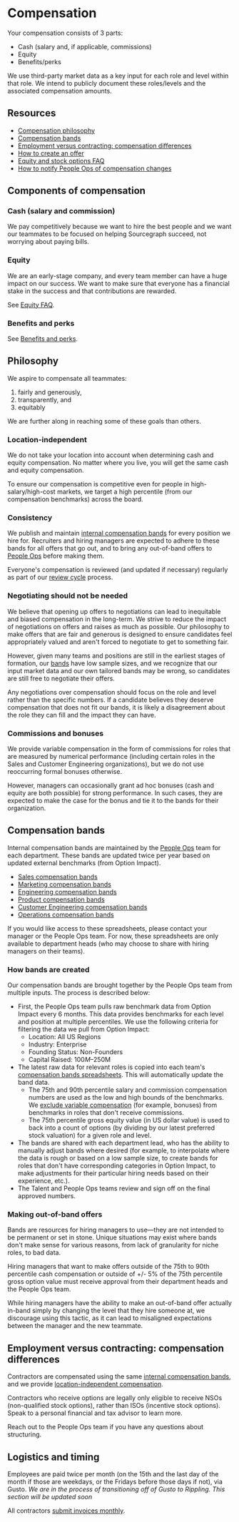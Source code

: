 # Compensation

Your compensation consists of 3 parts:

- Cash (salary and, if applicable, commissions)
- Equity
- Benefits/perks

We use third-party market data as a key input for each role and level within that role. We intend to publicly document these roles/levels and the associated compensation amounts.

## Resources

- [Compensation philosophy](#philosophy)
- [Compensation bands](#compensation-bands)
- [Employment versus contracting: compensation differences](#employment-versus-contracting-compensation-differences)
- [How to create an offer](offers.md)
- [Equity and stock options FAQ](equity-faq.md)
- [How to notify People Ops of compensation changes](https://forms.gle/hzbHVCG1ZGmGRq1N6)

## Components of compensation

### Cash (salary and commission)

We pay competitively because we want to hire the best people and we want our teammates to be focused on helping Sourcegraph succeed, not worrying about paying bills.

### Equity

We are an early-stage company, and every team member can have a huge impact on our success. We want to make sure that everyone has a financial stake in the success and that contributions are rewarded.

See [Equity FAQ](equity-faq.md).

### Benefits and perks

See [Benefits and perks](../benefits-and-perks.md).

## Philosophy

We aspire to compensate all teammates:

1. fairly and generously,
1. transparently, and
1. equitably

We are further along in reaching some of these goals than others.

### Location-independent

We do not take your location into account when determining cash and equity compensation. No matter where you live, you will get the same cash and equity compensation.

To ensure our compensation is competitive even for people in high-salary/high-cost markets, we target a high percentile (from our compensation benchmarks) across the board.

### Consistency

We publish and maintain [internal compensation bands](#compensation-bands) for every position we hire for. Recruiters and hiring managers are expected to adhere to these bands for all offers that go out, and to bring any out-of-band offers to [People Ops](../index.md) before making them.

Everyone's compensation is reviewed (and updated if necessary) regularly as part of our [review cycle](https://about.sourcegraph.com/handbook/people-ops/review-cycles/index.md) process.

### Negotiating should not be needed

We believe that opening up offers to negotiations can lead to inequitable and biased compensation in the long-term. We strive to reduce the impact of negotiations on offers and raises as much as possible. Our philosophy to make offers that are fair and generous is designed to ensure candidates feel appropriately valued and aren't forced to negotiate to get to something fair.

However, given many teams and positions are still in the earliest stages of formation, our [bands](#compensation-bands) have low sample sizes, and we recognize that our input market data and our own tailored bands may be wrong, so candidates are still free to negotiate their offers.

Any negotiations over compensation should focus on the role and level rather than the specific numbers. If a candidate believes they deserve compensation that does not fit our bands, it is likely a disagreement about the role they can fill and the impact they can have.

### Commissions and bonuses

We provide variable compensation in the form of commissions for roles that are measured by numerical performance (including certain roles in the Sales and Customer Engineering organizations), but we do not use reoccurring formal bonuses otherwise.

However, managers can occasionally grant ad hoc bonuses (cash and equity are both possible) for strong performance. In such cases, they are expected to make the case for the bonus and tie it to the bands for their organization.

## Compensation bands

Internal compensation bands are maintained by the [People Ops](../index.md) team for each department. These bands are updated twice per year based on updated external benchmarks (from Option Impact).

- [Sales compensation bands](https://docs.google.com/spreadsheets/d/1o-1__fJY079LioUioLUAJkEZKGJBWijVoP_WtZGNyLk)
- [Marketing compensation bands](https://docs.google.com/spreadsheets/d/1ER9PvuZxY-V1wP_paRiTKt3Kup9wB60-Dy1m__Taanc)
- [Engineering compensation bands](https://docs.google.com/spreadsheets/d/1ywMdWxL8jCpGRXvEIY-bCVD4d4OZNRvz6-Gn4Spg4XU)
- [Product compensation bands](https://docs.google.com/spreadsheets/d/1crngPVeZI-UcIzAmJphUhx-7eAOAm8kFbyOKs3GPFv4)
- [Customer Engineering compensation bands](https://docs.google.com/spreadsheets/d/1UVQ20MWjjRkOxJifQR-9OrgbJzih3mcYvAHMeMhd03Q)
- [Operations compensation bands](https://docs.google.com/spreadsheets/d/1x-MnymL9uw6xvyKQCX331W5w778rTwYAw3AJ_picnvU)

If you would like access to these spreadsheets, please contact your manager or the People Ops team. For now, these spreadsheets are only available to department heads (who may choose to share with hiring managers on their teams).

### How bands are created

Our compensation bands are brought together by the People Ops team from multiple inputs. The process is described below:

- First, the People Ops team pulls raw benchmark data from Option Impact every 6 months. This data provides benchmarks for each level and position at multiple percentiles. We use the following criteria for filtering the data we pull from Option Impact:
  - Location: All US Regions
  - Industry: Enterprise
  - Founding Status: Non-Founders
  - Capital Raised: $100M–$250M
- The latest raw data for relevant roles is copied into each team's [compensation bands spreadsheets](#compensation-bands). This will automatically update the band data.
  - The 75th and 90th percentile salary and commission compensation numbers are used as the low and high bounds of the benchmarks. We [exclude variable compensation](#commissions-and-bonuses) (for example, bonuses) from benchmarks in roles that don't receive commissions.
  - The 75th percentile gross equity value (in US dollar value) is used to back into a count of options (by dividing by our latest preferred stock valuation) for a given role and level.
- The bands are shared with each department lead, who has the ability to manually adjust bands where desired (for example, to interpolate where the data is rough or based on a low sample size, to create bands for roles that don't have corresponding categories in Option Impact, to make adjustments for their particular hiring needs based on their experience, etc.).
- The Talent and People Ops teams review and sign off on the final approved numbers.

### Making out-of-band offers

Bands are resources for hiring managers to use—they are not intended to be permanent or set in stone. Unique situations may exist where bands don't make sense for various reasons, from lack of granularity for niche roles, to bad data.

Hiring managers that want to make offers outside of the 75th to 90th percentile cash compensation or outside of +/- 5% of the 75th percentile gross option value must receive approval from their department heads and the People Ops team.

While hiring managers have the ability to make an out-of-band offer actually in-band simply by changing the level that they hire someone at, we discourage using this tactic, as it can lead to misaligned expectations between the manager and the new teammate.

## Employment versus contracting: compensation differences

Contractors are compensated using the same [internal compensation bands](#compensation-bands), and we provide [location-independent compensation](#location-independent).

Contractors who receive options are legally only eligible to receive NSOs (non-qualified stock options), rather than ISOs (incentive stock options). Speak to a personal financial and tax advisor to learn more.

Reach out to the People Ops team if you have any questions about structuring.

## Logistics and timing

Employees are paid twice per month (on the 15th and the last day of the month if those are weekdays, or the Fridays before those days if not), via Gusto. _We are in the process of transitioning off of Gusto to Rippling. This section will be updated soon_

All contractors [submit invoices monthly](../../ops/finance/invoices.md).
